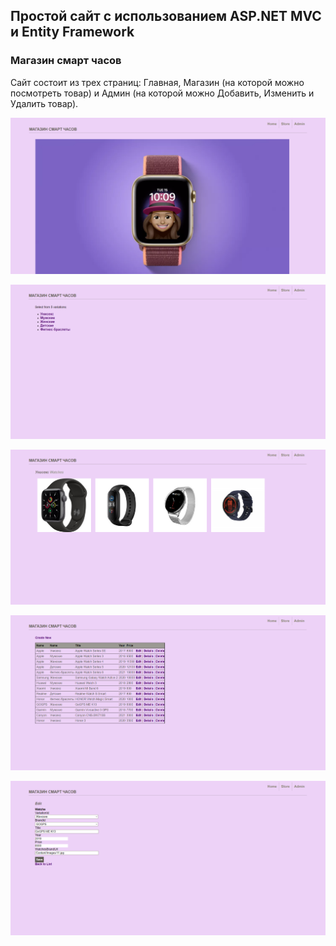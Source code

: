 ## Простой сайт с использованием ASP.NET MVC и Entity Framework

### Магазин смарт часов

Сайт состоит из трех страниц: Главная, Магазин (на которой можно посмотреть товар) 
и Админ (на которой можно Добавить, Изменить и Удалить товар).

![](img\1.png)

![](img\2.png)

![](img\3.png)

![](img\4.png)

![](img\5.png)
